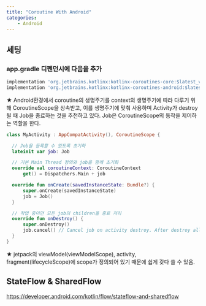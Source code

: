 ```yaml
---
title: "Coroutine With Android"
categories:
    - Android
---
```

## 세팅

### app.gradle 디펜던시에 다음을 추가
~~~ groovy
implementation 'org.jetbrains.kotlinx:kotlinx-coroutines-core:$latest_version'
implementation 'org.jetbrains.kotlinx:kotlinx-coroutines-android:$latest_version'
~~~

★ Android환경에서 coroutine의 생명주기를 context의 생명주기에 따라 다루기 위해 CoroutineScope을 상속받고, 이를 생명주기에 맞춰 사용하며 Activity가 destroy될 때 Job을 종료하는 것을 추천하고 있다. Job은 CoroutineScope의 동작을 제어하는 역할을 한다.
~~~kotlin
class MyActivity : AppCompatActivity(), CoroutineScope {

  // Job을 등록할 수 있도록 초기화
  lateinit var job: Job

  // 기본 Main Thread 정의와 job을 함께 초기화
  override val coroutineContext: CoroutineContext
      get() = Dispatchers.Main + job

  override fun onCreate(savedInstanceState: Bundle?) {
      super.onCreate(savedInstanceState)
      job = Job()
  }

  // 작업 중이던 모든 job의 children을 종료 처리
  override fun onDestroy() {
      super.onDestroy()
      job.cancel() // Cancel job on activity destroy. After destroy all children jobs will be cancelled automatically
  }
}
~~~

★ jetpack의 viewModel(viewModelScope), activity, fragment(lifecycleScope)에 scope가 정의되어 있기 때문에 쉽게 갖다 쓸 수 있음.

## StateFlow & SharedFlow

https://developer.android.com/kotlin/flow/stateflow-and-sharedflow

##